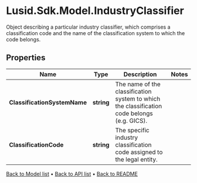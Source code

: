 # Lusid.Sdk.Model.IndustryClassifier
Object describing a particular industry classifier, which comprises a classification code and the name of the classification system to which the code belongs.

## Properties

Name | Type | Description | Notes
------------ | ------------- | ------------- | -------------
**ClassificationSystemName** | **string** | The name of the classification system to which the classification code belongs (e.g. GICS). | 
**ClassificationCode** | **string** | The specific industry classification code assigned to the legal entity. | 

[Back to Model list](../README.md#documentation-for-models) &#8226; [Back to API list](../README.md#documentation-for-api-endpoints) &#8226; [Back to README](../README.md)

